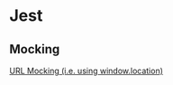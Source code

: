 # Jest

## Mocking
[URL Mocking (i.e. using window.location)](https://www.ryandoll.com/post/2018/3/29/jest-and-url-mocking)